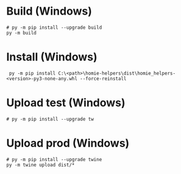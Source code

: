 # Build (Windows)
```shell
# py -m pip install --upgrade build
py -m build
 ```

# Install (Windows)
```shell
 py -m pip install C:\<path>\homie-helpers\dist\homie_helpers-<version>-py3-none-any.whl --force-reinstall
```

# Upload test (Windows)
```shell
# py -m pip install --upgrade tw
```

# Upload prod (Windows)
```shell
# py -m pip install --upgrade twine
py -m twine upload dist/*
```
